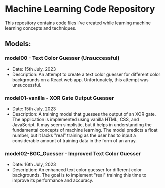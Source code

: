 # Machine Learning Code Repository

This repository contains code files I've created while learning machine learning concepts and techniques.

## Models:

### model00 - Text Color Guesser (Unsuccessful)
- Date: 15th July, 2023
- Description: An attempt to create a text color guesser for different color backgrounds on a React web app. Unfortunately, this attempt was unsuccessful.

### model01-vanilla - XOR Gate Output Guesser
- Date: 15th July, 2023
- Description: A training model that guesses the output of an XOR gate. The application is implemented using vanilla HTML, CSS, and JavaScript. It may seem simplistic, but it helps in understanding the fundamental concepts of machine learning. The model predicts a float number, but it lacks "real" training as the user has to input a considerable amount of training data in the form of an array.

### model02-BGC_Guesser - Improved Text Color Guesser
- Date: 16th July, 2023
- Description: An enhanced text color guesser for different color backgrounds. The goal is to implement "real" training this time to improve its performance and accuracy.